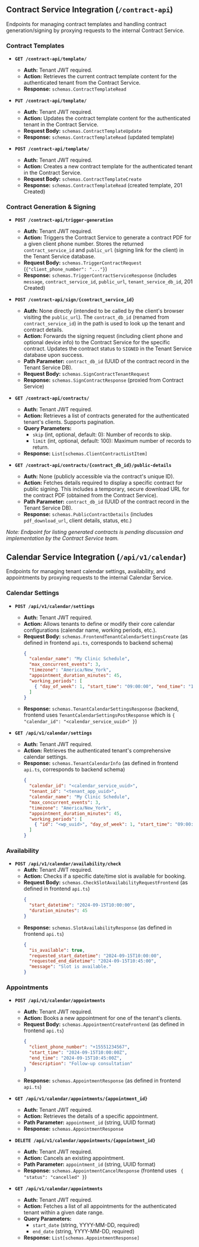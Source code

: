 ## Contract Service Integration (`/contract-api`)

Endpoints for managing contract templates and handling contract generation/signing by proxying requests to the internal Contract Service.

### Contract Templates

*   **`GET /contract-api/template/`**
    *   **Auth:** Tenant JWT required.
    *   **Action:** Retrieves the current contract template content for the authenticated tenant from the Contract Service.
    *   **Response:** `schemas.ContractTemplateRead`

*   **`PUT /contract-api/template/`**
    *   **Auth:** Tenant JWT required.
    *   **Action:** Updates the contract template content for the authenticated tenant in the Contract Service.
    *   **Request Body:** `schemas.ContractTemplateUpdate`
    *   **Response:** `schemas.ContractTemplateRead` (updated template)

*   **`POST /contract-api/template/`**
    *   **Auth:** Tenant JWT required.
    *   **Action:** Creates a new contract template for the authenticated tenant in the Contract Service.
    *   **Request Body:** `schemas.ContractTemplateCreate`
    *   **Response:** `schemas.ContractTemplateRead` (created template, 201 Created)

### Contract Generation & Signing

*   **`POST /contract-api/trigger-generation`**
    *   **Auth:** Tenant JWT required.
    *   **Action:** Triggers the Contract Service to generate a contract PDF for a given client phone number. Stores the returned `contract_service_id` and `public_url` (signing link for the client) in the Tenant Service database.
    *   **Request Body:** `schemas.TriggerContractRequest` (`{"client_phone_number": "..."}`)
    *   **Response:** `schemas.TriggerContractServiceResponse` (includes `message`, `contract_service_id`, `public_url`, `tenant_service_db_id`, 201 Created)

*   **`POST /contract-api/sign/{contract_service_id}`**
    *   **Auth:** None directly (intended to be called by the client's browser visiting the `public_url`). The `contract_db_id` (renamed from `contract_service_id`) in the path is used to look up the tenant and contract details.
    *   **Action:** Forwards the signing request (including client phone and optional device info) to the Contract Service for the specific contract. Updates the contract status to `SIGNED` in the Tenant Service database upon success.
    *   **Path Parameter:** `contract_db_id` (UUID of the contract record in the Tenant Service DB).
    *   **Request Body:** `schemas.SignContractTenantRequest`
    *   **Response:** `schemas.SignContractResponse` (proxied from Contract Service)

*   **`GET /contract-api/contracts/`**
    *   **Auth:** Tenant JWT required.
    *   **Action:** Retrieves a list of contracts generated for the authenticated tenant's clients. Supports pagination.
    *   **Query Parameters:**
        *   `skip` (int, optional, default: 0): Number of records to skip.
        *   `limit` (int, optional, default: 100): Maximum number of records to return.
    *   **Response:** `List[schemas.ClientContractListItem]`

*   **`GET /contract-api/contracts/{contract_db_id}/public-details`**
    *   **Auth:** None (publicly accessible via the contract's unique ID).
    *   **Action:** Fetches details required to display a specific contract for public signing. This includes a temporary, secure download URL for the contract PDF (obtained from the Contract Service).
    *   **Path Parameter:** `contract_db_id` (UUID of the contract record in the Tenant Service DB).
    *   **Response:** `schemas.PublicContractDetails` (includes `pdf_download_url`, client details, status, etc.)

*Note: Endpoint for listing generated contracts is pending discussion and implementation by the Contract Service team.*

## Calendar Service Integration (`/api/v1/calendar`)

Endpoints for managing tenant calendar settings, availability, and appointments by proxying requests to the internal Calendar Service.

### Calendar Settings

*   **`POST /api/v1/calendar/settings`**
    *   **Auth:** Tenant JWT required.
    *   **Action:** Allows tenants to define or modify their core calendar configurations (calendar name, working periods, etc.).
    *   **Request Body:** `schemas.FrontendTenantCalendarSettingsCreate` (as defined in frontend `api.ts`, corresponds to backend schema)
        ```json
        {
          "calendar_name": "My Clinic Schedule",
          "max_concurrent_events": 3,
          "timezone": "America/New_York",
          "appointment_duration_minutes": 45,
          "working_periods": [
            { "day_of_week": 1, "start_time": "09:00:00", "end_time": "17:00:00", "is_active": true }
          ]
        }
        ```
    *   **Response:** `schemas.TenantCalendarSettingsResponse` (backend, frontend uses `TenantCalendarSettingsPostResponse` which is `{ "calendar_id": "<calendar_service_uuid>" }`)

*   **`GET /api/v1/calendar/settings`**
    *   **Auth:** Tenant JWT required.
    *   **Action:** Retrieves the authenticated tenant's comprehensive calendar settings.
    *   **Response:** `schemas.TenantCalendarInfo` (as defined in frontend `api.ts`, corresponds to backend schema)
        ```json
        {
          "calendar_id": "<calendar_service_uuid>",
          "tenant_id": "<tenant_app_uuid>",
          "calendar_name": "My Clinic Schedule",
          "max_concurrent_events": 3,
          "timezone": "America/New_York",
          "appointment_duration_minutes": 45,
          "working_periods": [
            { "id": "<wp_uuid>", "day_of_week": 1, "start_time": "09:00:00", "end_time": "17:00:00", "is_active": true }
          ]
        }
        ```

### Availability

*   **`POST /api/v1/calendar/availability/check`**
    *   **Auth:** Tenant JWT required.
    *   **Action:** Checks if a specific date/time slot is available for booking.
    *   **Request Body:** `schemas.CheckSlotAvailabilityRequestFrontend` (as defined in frontend `api.ts`)
        ```json
        {
          "start_datetime": "2024-09-15T10:00:00",
          "duration_minutes": 45
        }
        ```
    *   **Response:** `schemas.SlotAvailabilityResponse` (as defined in frontend `api.ts`)
        ```json
        {
          "is_available": true,
          "requested_start_datetime": "2024-09-15T10:00:00",
          "requested_end_datetime": "2024-09-15T10:45:00",
          "message": "Slot is available."
        }
        ```

### Appointments

*   **`POST /api/v1/calendar/appointments`**
    *   **Auth:** Tenant JWT required.
    *   **Action:** Books a new appointment for one of the tenant's clients.
    *   **Request Body:** `schemas.AppointmentCreateFrontend` (as defined in frontend `api.ts`)
        ```json
        {
          "client_phone_number": "+15551234567",
          "start_time": "2024-09-15T10:00:00Z",
          "end_time": "2024-09-15T10:45:00Z",
          "description": "Follow-up consultation"
        }
        ```
    *   **Response:** `schemas.AppointmentResponse` (as defined in frontend `api.ts`)

*   **`GET /api/v1/calendar/appointments/{appointment_id}`**
    *   **Auth:** Tenant JWT required.
    *   **Action:** Retrieves the details of a specific appointment.
    *   **Path Parameter:** `appointment_id` (string, UUID format)
    *   **Response:** `schemas.AppointmentResponse`

*   **`DELETE /api/v1/calendar/appointments/{appointment_id}`**
    *   **Auth:** Tenant JWT required.
    *   **Action:** Cancels an existing appointment.
    *   **Path Parameter:** `appointment_id` (string, UUID format)
    *   **Response:** `schemas.AppointmentCancelResponse` (frontend uses ` { "status": "cancelled" }`)

*   **`GET /api/v1/calendar/appointments`**
    *   **Auth:** Tenant JWT required.
    *   **Action:** Fetches a list of all appointments for the authenticated tenant within a given date range.
    *   **Query Parameters:**
        *   `start_date` (string, YYYY-MM-DD, required)
        *   `end_date` (string, YYYY-MM-DD, required)
    *   **Response:** `List[schemas.AppointmentResponse]` 
